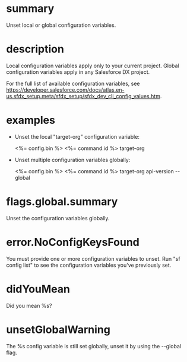 # summary

Unset local or global configuration variables.

# description

Local configuration variables apply only to your current project. Global configuration variables apply in any Salesforce DX project.

For the full list of available configuration variables, see https://developer.salesforce.com/docs/atlas.en-us.sfdx_setup.meta/sfdx_setup/sfdx_dev_cli_config_values.htm.

# examples

- Unset the local "target-org" configuration variable:

  <%= config.bin %> <%= command.id %> target-org

- Unset multiple configuration variables globally:

  <%= config.bin %> <%= command.id %> target-org api-version --global

# flags.global.summary

Unset the configuration variables globally.

# error.NoConfigKeysFound

You must provide one or more configuration variables to unset. Run "sf config list" to see the configuration variables you've previously set.

# didYouMean

Did you mean %s?

# unsetGlobalWarning

The %s config variable is still set globally, unset it by using the --global flag.
